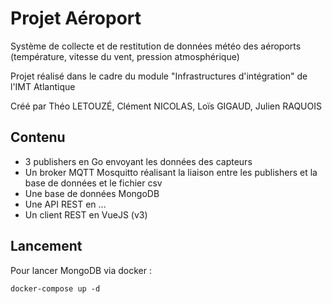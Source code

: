 # Projet Aéroport

Système de collecte et de restitution de données météo des aéroports (température, vitesse du vent, pression atmosphérique)

Projet réalisé dans le cadre du module "Infrastructures d'intégration" de l'IMT Atlantique 

Créé par Théo LETOUZÉ, Clément NICOLAS, Loïs GIGAUD, Julien RAQUOIS

## Contenu

- 3 publishers en Go envoyant les données des capteurs
- Un broker MQTT Mosquitto réalisant la liaison entre les publishers et la base de données et le fichier csv
- Une base de données MongoDB
- Une API REST en ...
- Un client REST en VueJS (v3)

## Lancement

Pour lancer MongoDB via docker : 
```shell
docker-compose up -d
```